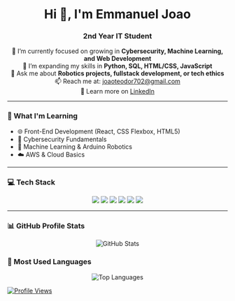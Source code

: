 
<h1 align="center">Hi 👋, I'm Emmanuel Joao</h1>
<h3 align="center">2nd Year IT Student</h3>

<p align="center">
  🔭 I’m currently focused on growing in <b>Cybersecurity, Machine Learning, and Web Development</b> <br>
  🌱 I’m expanding my skills in <b>Python, SQL, HTML/CSS, JavaScript</b> <br>
  💬 Ask me about <b>Robotics projects, fullstack development, or tech ethics</b> <br>
  📫 Reach me at: <a href="mailto:youremail@example.com">joaoteodor702@gmail.com</a> <br>
  📄 Learn more on <a href="https://www.linkedin.com/in/emmanuel-joao-007b23262?utm_source=share&utm_campaign=share_via&utm_content=profile&utm_medium=android_app">LinkedIn</a>
</p>

---

### 🧠 What I'm Learning
- 🌐 Front-End Development (React, CSS Flexbox, HTML5)
- 🔐 Cybersecurity Fundamentals
- 🤖 Machine Learning & Arduino Robotics
- ☁️ AWS & Cloud Basics

---

### 💻 Tech Stack
<p align="center">
  <img src="https://img.shields.io/badge/Python-3776AB?style=flat&logo=python&logoColor=white"/>
  <img src="https://img.shields.io/badge/JavaScript-F7DF1E?style=flat&logo=javascript&logoColor=black"/>
  <img src="https://img.shields.io/badge/HTML5-E34F26?style=flat&logo=html5&logoColor=white"/>
  <img src="https://img.shields.io/badge/CSS3-1572B6?style=flat&logo=css3&logoColor=white"/>
  <img src="https://img.shields.io/badge/SQL-4479A1?style=flat&logo=mysql&logoColor=white"/>
  <img src="https://img.shields.io/badge/VSCode-007ACC?style=flat&logo=visual-studio-code&logoColor=white"/>
</p>

---


### 📊 GitHub Profile Stats

<p align="center">
  <img src="https://github-readme-stats.vercel.app/api?username=ilytheoo&show_icons=true&theme=radical" alt="GitHub Stats" />
</p>

### 📌 Most Used Languages

<p align="center">
  <img src="https://github-readme-stats.vercel.app/api/top-langs/?username=ilytheoo&layout=compact&theme=radical" alt="Top Languages" />
</p>

[![Profile Views](https://komarev.com/ghpvc/?username=ilytheoo&style=flat-square)](https://github.com/yourusername)
